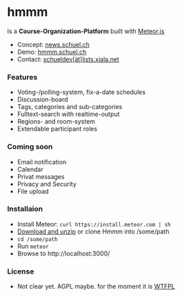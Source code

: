 hmmm
====

Is a **Course-Organization-Platform** built with [Meteor.js](http://meteor.com)

- Concept: [news.schuel.ch](news.schuel.ch "our blog")
- Demo: [hmmm.schuel.ch](hmmm.schuel.ch "runing here")
- Contact: [schueldev[ät]lists.xiala.net](mailto:schueldev[ät]lists.xiala.net "write us")

### Features
- Voting-/polling-system, fix-a-date schedules
- Discussion-board
- Tags, categories and sub-categories
- Fulltext-search with realtime-output
- Regions- and room-system
- Extendable participant roles

### Coming soon
- Email notification
- Calendar
- Privat messages
- Privacy and Security
- File upload

### Installaion
- Install Meteor: `curl https://install.meteor.com | sh`
- [Download and unzip](https://github.com/schuel/hmmm/archive/master.zip) or clone Hmmm into /some/path
- `cd /some/path`
- Run `meteor`
- Browse to http://localhost:3000/

### License
- Not clear yet. AGPL maybe. for the moment it is [WTFPL](http://www.wtfpl.net)
